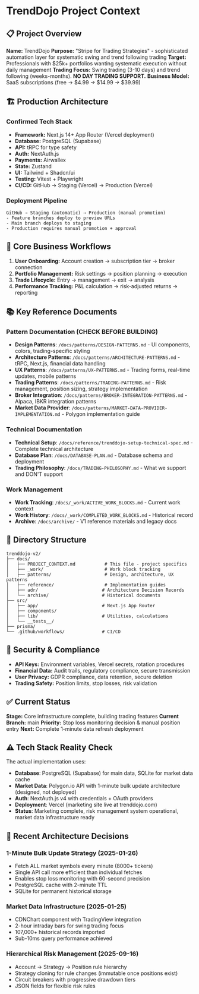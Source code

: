 # TrendDojo Project Context

<!-- Last verified: 2025-01-26 (commit: a53d260) -->

## 📋 Project Overview
**Name:** TrendDojo
**Purpose:** "Stripe for Trading Strategies" - sophisticated automation layer for systematic swing and trend following trading
**Target:** Professionals with $25k+ portfolios wanting systematic execution without daily management
**Trading Focus:** Swing trading (3-10 days) and trend following (weeks-months). **NO DAY TRADING SUPPORT.**
**Business Model:** SaaS subscriptions (free → $4.99 → $14.99 → $39.99)

## 🏗️ Production Architecture

### Confirmed Tech Stack
- **Framework:** Next.js 14+ App Router (Vercel deployment)
- **Database:** PostgreSQL (Supabase)
- **API:** tRPC for type safety
- **Auth:** NextAuth.js
- **Payments:** Airwallex
- **State:** Zustand
- **UI:** Tailwind + Shadcn/ui
- **Testing:** Vitest + Playwright
- **CI/CD:** GitHub → Staging (Vercel) → Production (Vercel)

### Deployment Pipeline
```
GitHub → Staging (automatic) → Production (manual promotion)
- Feature branches deploy to preview URLs
- Main branch deploys to staging
- Production requires manual promotion + approval
```

## 💼 Core Business Workflows
1. **User Onboarding:** Account creation → subscription tier → broker connection
2. **Portfolio Management:** Risk settings → position planning → execution
3. **Trade Lifecycle:** Entry → management → exit → analysis
4. **Performance Tracking:** P&L calculation → risk-adjusted returns → reporting

## 📚 Key Reference Documents

### Pattern Documentation (CHECK BEFORE BUILDING)
- **Design Patterns**: `/docs/patterns/DESIGN-PATTERNS.md` - UI components, colors, trading-specific styling
- **Architecture Patterns**: `/docs/patterns/ARCHITECTURE-PATTERNS.md` - tRPC, Next.js, financial data handling
- **UX Patterns**: `/docs/patterns/UX-PATTERNS.md` - Trading forms, real-time updates, mobile patterns
- **Trading Patterns**: `/docs/patterns/TRADING-PATTERNS.md` - Risk management, position sizing, strategy implementation
- **Broker Integration**: `/docs/patterns/BROKER-INTEGRATION-PATTERNS.md` - Alpaca, IBKR integration patterns
- **Market Data Provider**: `/docs/patterns/MARKET-DATA-PROVIDER-IMPLEMENTATION.md` - Polygon implementation guide

### Technical Documentation
- **Technical Setup**: `/docs/reference/trenddojo-setup-technical-spec.md` - Complete technical architecture
- **Database Plan**: `/docs/DATABASE-PLAN.md` - Database schema and deployment
- **Trading Philosophy**: `/docs/TRADING-PHILOSOPHY.md` - What we support and DON'T support

### Work Management
- **Work Tracking**: `/docs/_work/ACTIVE_WORK_BLOCKS.md` - Current work context
- **Work History**: `/docs/_work/COMPLETED_WORK_BLOCKS.md` - Historical record
- **Archive**: `/docs/archive/` - V1 reference materials and legacy docs

## 📁 Directory Structure
```
trenddojo-v2/
├── docs/
│   ├── PROJECT_CONTEXT.md           # This file - project specifics
│   ├── _work/                       # Work block tracking
│   ├── patterns/                    # Design, architecture, UX patterns
│   ├── reference/                   # Implementation guides
│   ├── adr/                        # Architecture Decision Records
│   └── archive/                    # Historical documents
├── src/
│   ├── app/                        # Next.js App Router
│   ├── components/
│   ├── lib/                        # Utilities, calculations
│   └── __tests__/
├── prisma/
└── .github/workflows/              # CI/CD
```

## 🔐 Security & Compliance
- **API Keys:** Environment variables, Vercel secrets, rotation procedures
- **Financial Data:** Audit trails, regulatory compliance, secure transmission
- **User Privacy:** GDPR compliance, data retention, secure deletion
- **Trading Safety:** Position limits, stop losses, risk validation

## ✅ Current Status
**Stage:** Core infrastructure complete, building trading features
**Current Branch:** main
**Priority:** Stop loss monitoring decision & manual position entry
**Next:** Complete 1-minute data refresh deployment

## ⚠️ Tech Stack Reality Check
The actual implementation uses:
- **Database**: PostgreSQL (Supabase) for main data, SQLite for market data cache
- **Market Data**: Polygon.io API with 1-minute bulk update architecture (designed, not deployed)
- **Auth**: NextAuth.js v4 with credentials + OAuth providers
- **Deployment**: Vercel (marketing site live at trenddojo.com)
- **Status**: Marketing complete, risk management system operational, market data infrastructure ready

## 🎯 Recent Architecture Decisions

### 1-Minute Bulk Update Strategy (2025-01-26)
- Fetch ALL market symbols every minute (8000+ tickers)
- Single API call more efficient than individual fetches
- Enables stop loss monitoring with 60-second precision
- PostgreSQL cache with 2-minute TTL
- SQLite for permanent historical storage

### Market Data Infrastructure (2025-01-25)
- CDNChart component with TradingView integration
- 2-hour intraday bars for swing trading focus
- 107,000+ historical records imported
- Sub-10ms query performance achieved

### Hierarchical Risk Management (2025-09-16)
- Account → Strategy → Position rule hierarchy
- Strategy cloning for rule changes (immutable once positions exist)
- Circuit breakers with progressive drawdown tiers
- JSON fields for flexible risk rules